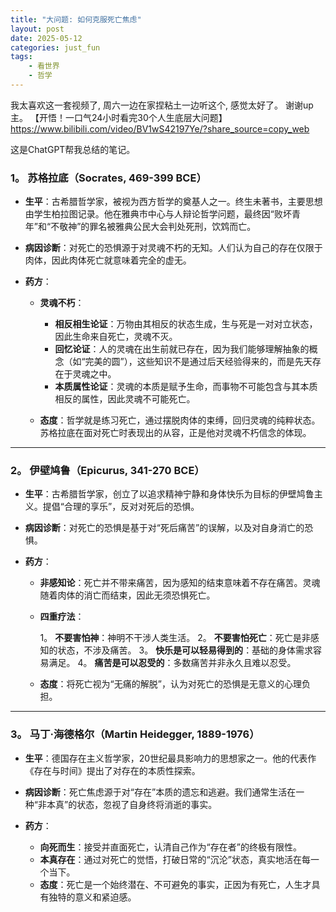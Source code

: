 ```yaml
---
title: "大问题: 如何克服死亡焦虑"
layout: post
date: 2025-05-12
categories: just_fun
tags:
    - 看世界
    - 哲学
---
```






我太喜欢这一套视频了, 周六一边在家捏粘土一边听这个, 感觉太好了。 谢谢up主。
【开悟！一口气24小时看完30个人生底层大问题】 https://www.bilibili.com/video/BV1wS42197Ye/?share_source=copy_web

这是ChatGPT帮我总结的笔记。
### **1。 苏格拉底（Socrates, 469-399 BCE）**

* **生平**：古希腊哲学家，被视为西方哲学的奠基人之一。终生未著书，主要思想由学生柏拉图记录。他在雅典市中心与人辩论哲学问题，最终因“败坏青年”和“不敬神”的罪名被雅典公民大会判处死刑，饮鸩而亡。
* **病因诊断**：对死亡的恐惧源于对灵魂不朽的无知。人们认为自己的存在仅限于肉体，因此肉体死亡就意味着完全的虚无。
* **药方**：

  * **灵魂不朽**：

    * **相反相生论证**：万物由其相反的状态生成，生与死是一对对立状态，因此生命来自死亡，灵魂不灭。
    * **回忆论证**：人的灵魂在出生前就已存在，因为我们能够理解抽象的概念（如“完美的圆”），这些知识不是通过后天经验得来的，而是先天存在于灵魂之中。
    * **本质属性论证**：灵魂的本质是赋予生命，而事物不可能包含与其本质相反的属性，因此灵魂不可能死亡。
  * **态度**：哲学就是练习死亡，通过摆脱肉体的束缚，回归灵魂的纯粹状态。苏格拉底在面对死亡时表现出的从容，正是他对灵魂不朽信念的体现。

---

### **2。 伊壁鸠鲁（Epicurus, 341-270 BCE）**

* **生平**：古希腊哲学家，创立了以追求精神宁静和身体快乐为目标的伊壁鸠鲁主义。提倡“合理的享乐”，反对对死后的恐惧。
* **病因诊断**：对死亡的恐惧是基于对“死后痛苦”的误解，以及对自身消亡的恐惧。
* **药方**：

  * **非感知论**：死亡并不带来痛苦，因为感知的结束意味着不存在痛苦。灵魂随着肉体的消亡而结束，因此无须恐惧死亡。
  * **四重疗法**：

    1。 **不要害怕神**：神明不干涉人类生活。
    2。 **不要害怕死亡**：死亡是非感知的状态，不涉及痛苦。
    3。 **快乐是可以轻易得到的**：基础的身体需求容易满足。
    4。 **痛苦是可以忍受的**：多数痛苦并非永久且难以忍受。
  * **态度**：将死亡视为“无痛的解脱”，认为对死亡的恐惧是无意义的心理负担。

---

### **3。 马丁·海德格尔（Martin Heidegger, 1889-1976）**

* **生平**：德国存在主义哲学家，20世纪最具影响力的思想家之一。他的代表作《存在与时间》提出了对存在的本质性探索。
* **病因诊断**：死亡焦虑源于对“存在”本质的遗忘和逃避。我们通常生活在一种“非本真”的状态，忽视了自身终将消逝的事实。
* **药方**：

  * **向死而生**：接受并直面死亡，认清自己作为“存在者”的终极有限性。
  * **本真存在**：通过对死亡的觉悟，打破日常的“沉沦”状态，真实地活在每一个当下。
  * **态度**：死亡是一个始终潜在、不可避免的事实，正因为有死亡，人生才具有独特的意义和紧迫感。



